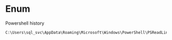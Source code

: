 # Enum

Powershell history

```
C:\Users\sql_svc\AppData\Roaming\Microsoft\Windows\PowerShell\PSReadLine\ConsoleHost_history.txt
```
